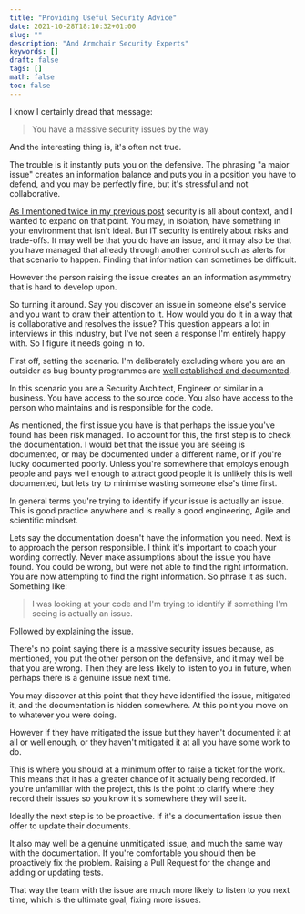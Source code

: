 ```yaml
---
title: "Providing Useful Security Advice"
date: 2021-10-28T18:10:32+01:00
slug: ""
description: "And Armchair Security Experts"
keywords: []
draft: false
tags: []
math: false
toc: false
---
```


I know I certainly dread that message:

> You have a massive security issues by the way

And the interesting thing is, it's often not true.

The trouble is it instantly puts you on the defensive. The phrasing "a major issue" creates an information balance and puts you in a position you have to defend, and you may be perfectly fine, but it's stressful and not collaborative.

[As I mentioned twice in my previous post](./armchair-security-experts) security is all about context, and I wanted to expand on that point. You may, in isolation, have something in your environment that isn't ideal. But IT security is entirely about risks and trade-offs. It may well be that you do have an issue, and it may also be that you have managed that already through another control such as alerts for that scenario to happen. Finding that information can sometimes be difficult.

However the person raising the issue creates an an information asymmetry that is hard to develop upon.

So turning it around. Say you discover an issue in someone else's service and you want to draw their attention to it. How would you do it in a way that is collaborative and resolves the issue? This question appears a lot in interviews in this industry, but I've not seen a response I'm entirely happy with. So I figure it needs going in to.

First off, setting the scenario. I'm deliberately excluding where you are an outsider as bug bounty programmes are [well established and documented](https://en.wikipedia.org/wiki/Bug_bounty_program).

In this scenario you are a Security Architect, Engineer or similar in a business. You have access to the source code. You also have access to the person who maintains and is responsible for the code.

As mentioned, the first issue you have is that perhaps the issue you've found has been risk managed. To account for this, the first step is to check the documentation. I would bet that the issue you are seeing is documented, or may be documented under a different name, or if you're lucky documented poorly. Unless you're somewhere that employs enough people and pays well enough to attract good people it is unlikely this is well documented, but lets try to minimise wasting someone else's time first.

In general terms you're trying to identify if your issue is actually an issue. This is good practice anywhere and is really a good engineering, Agile and scientific mindset.

Lets say the documentation doesn't have the information you need. Next is to approach the person responsible. I think it's important to coach your wording correctly. Never make assumptions about the issue you have found. You could be wrong, but were not able to find the right information. You are now attempting to find the right information. So phrase it as such. Something like:

> I was looking at your code and I'm trying to identify if something I'm seeing is actually an issue.

Followed by explaining the issue.

There's no point saying there is a massive security issues because, as mentioned, you put the other person on the defensive, and it may well be that you are wrong. Then they are less likely to listen to you in future, when perhaps there is a genuine issue next time.

You may discover at this point that they have identified the issue, mitigated it, and the documentation is hidden somewhere. At this point you move on to whatever you were doing.

However if they have mitigated the issue but they haven't documented it at all or well enough, or they haven't mitigated it at all you have some work to do.

This is where you should at a minimum offer to raise a ticket for the work. This means that it has a greater chance of it actually being recorded. If you're unfamiliar with the project, this is the point to clarify where they record their issues so you know it's somewhere they will see it.

Ideally the next step is to be proactive. If it's a documentation issue then offer to update their documents.

It also may well be a genuine unmitigated issue, and much the same way with the documentation. If you're comfortable you should then be proactively fix the problem. Raising a Pull Request for the change and adding or updating tests.

That way the team with the issue are much more likely to listen to you next time, which is the ultimate goal, fixing more issues.
